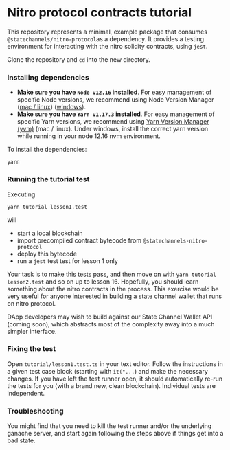 # Nitro protocol contracts tutorial

This repository represents a minimal, example package that consumes `@statechannels/nitro-protocol`as a dependency. It provides a testing environment for interacting with the nitro solidity contracts, using `jest`.

Clone the repository and `cd` into the new directory.

### Installing dependencies

- **Make sure you have `Node v12.16` installed**. For easy management of specific Node versions, we recommend using Node Version Manager ([mac / linux](https://github.com/nvm-sh/nvm)) ([windows](https://github.com/coreybutler/nvm-windows)).
- **Make sure you have `Yarn v1.17.3` installed**. For easy management of specific Yarn versions, we recommend using [Yarn Version Manager (yvm)](https://github.com/tophat/yvm) (mac / linux). Under windows, install the correct yarn version while running in your node 12.16 nvm environment.

To install the dependencies:

```shell
yarn
```

### Running the tutorial test

Executing

```shell
yarn tutorial lesson1.test
```

will

- start a local blockchain
- import precompiled contract bytecode from `@statechannels-nitro-protocol`
- deploy this bytecode
- run a `jest` test test for lesson 1 only

Your task is to make this tests pass, and then move on with `yarn tutorial lesson2.test` and so on up to lesson 16. Hopefully, you should learn something about the nitro contracts in the process. This exercise would be very useful for anyone interested in building a state channel wallet that runs on nitro protocol.

DApp developers may wish to build against our State Channel Wallet API (coming soon), which abstracts most of the complexity away into a much simpler interface.

### Fixing the test

Open `tutorial/lesson1.test.ts` in your text editor. Follow the instructions in a given test case block (starting with `it("...`) and make the necessary changes. If you have left the test runner open, it should automatically re-run the tests for you (with a brand new, clean blockchain). Individual tests are independent.

### Troubleshooting

You might find that you need to kill the test runner and/or the underlying ganache server, and start again following the steps above if things get into a bad state.
